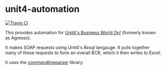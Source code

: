 # unit4-automation

[![Travis CI](https://travis-ci.org/tomcsmith1990/unit4-automation.svg?branch=master)](https://travis-ci.org/tomcsmith1990/unit4-automation)

This provides automation for [Unit4's Business World On!](https://www.unit4.com/uki/applications/erp/business-world) (formerly known as Agresso).

It makes SOAP requests using Unit4's _Resql_ langauge. It pulls together many of these requests to form an overall BCR, which it then writes to Excel.

It uses the [commandlineparser](https://github.com/commandlineparser/commandline/wiki) library.